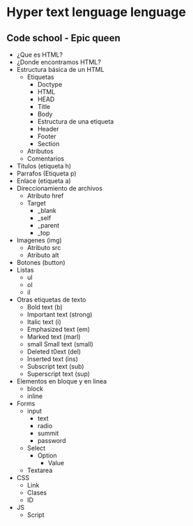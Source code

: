 # Hyper text lenguage lenguage

## Code school - Epic queen
- ¿Que es HTML?
- ¿Donde encontramos HTML?
- Estructura básica de un HTML
    - Etiquetas
        - Doctype
        - HTML
        - HEAD
        - Title
        - Body
        - Estructura de una etiqueta
        - Header
        - Footer
        - Section
    - Atributos
    - Comentarios
- Titulos (etiqueta h)
- Parrafos (Etiqueta p)
- Enlace (etiqueta a)
- Direccionamiento de archivos
    - Atributo href
    - Target
        - _blank
        - _self
        - _parent
        - _top
- Imagenes (img)
    - Atributo src
    - Atributo alt
- Botones (button)
- Listas
    - ul
    - ol
    - il
- Otras etiquetas de texto
    - Bold text (b)
    - Important text (strong)
    - Italic text (i)
    - Emphasized text (em)
    - Marked text (marl)
    - small  Small text (small)
    - Deleted t0ext (del)
    - Inserted text (ins)
    - Subscript text (sub)
    - Superscript text (sup)
- Elementos en bloque y en linea
    - block
    - inline
- Forms
    - input
        - text
        - radio
        - summit
        - password
    - Select
        - Option
            - Value
    - Textarea
- CSS
    - Link
    - Clases
    - ID
- JS
    - Script